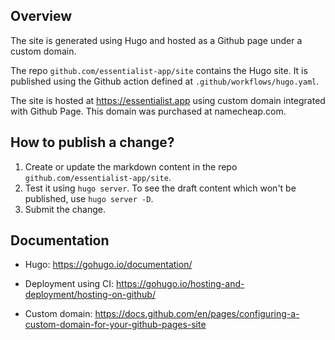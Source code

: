 ## Overview

The site is generated using Hugo and hosted as a Github page under a custom domain.

The repo `github.com/essentialist-app/site` contains the Hugo site. It is
published using the Github action defined at `.github/workflows/hugo.yaml`.

The site is hosted at <https://essentialist.app> using custom domain
integrated with Github Page. This domain was purchased at namecheap.com.

## How to publish a change?

1. Create or update the markdown content in the repo
   `github.com/essentialist-app/site`.
1. Test it using `hugo server`. To see the draft content which won't be
   published, use `hugo server -D`.
1. Submit the change.

## Documentation

- Hugo: <https://gohugo.io/documentation/>

- Deployment using CI: <https://gohugo.io/hosting-and-deployment/hosting-on-github/>

- Custom domain: <https://docs.github.com/en/pages/configuring-a-custom-domain-for-your-github-pages-site>
